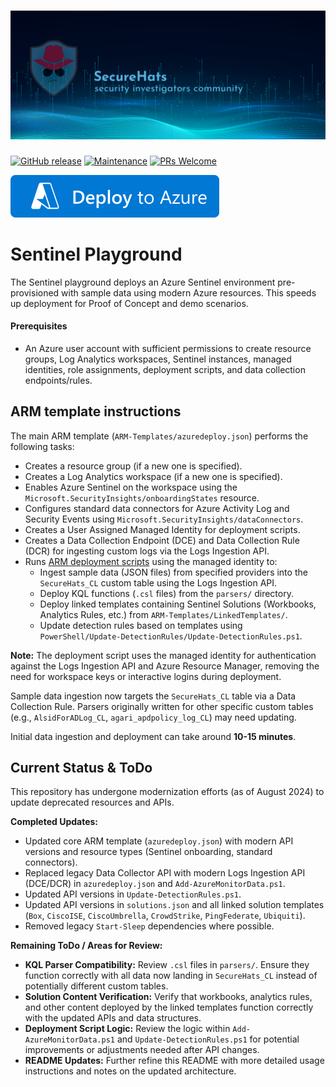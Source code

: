 ![logo](./media/sh-banners.png)
=========
[![GitHub release](https://img.shields.io/github/release/SecureHats/Sentinel-playground.svg?style=flat-square)](https://github.com/SecureHats/Sentinel-playground/releases)
[![Maintenance](https://img.shields.io/maintenance/yes/2024.svg?style=flat-square)]()
[![PRs Welcome](https://img.shields.io/badge/PRs-welcome-brightgreen.svg?style=flat-square)](http://makeapullrequest.com)

[![Deploy To Azure](https://raw.githubusercontent.com/Azure/azure-quickstart-templates/master/1-CONTRIBUTION-GUIDE/images/deploytoazure.svg?sanitize=true)](https://portal.azure.com/#create/Microsoft.Template/uri/https%3A%2F%2Fraw.githubusercontent.com%2FSecureHats%2FSentinel-playground%2Fmain%2FARM-Templates%2Fazuredeploy.json/createUIDefinitionUri/https%3A%2F%2Fraw.githubusercontent.com%2FSecureHats%2FSentinel-playground%2Fmain%2FARM-Templates%2FUiDefinition.json)
# Sentinel Playground

The Sentinel playground deploys an Azure Sentinel environment pre-provisioned with sample data using modern Azure resources. This speeds up deployment for Proof of Concept and demo scenarios.

#### Prerequisites

- An Azure user account with sufficient permissions to create resource groups, Log Analytics workspaces, Sentinel instances, managed identities, role assignments, deployment scripts, and data collection endpoints/rules.

## ARM template instructions

The main ARM template (`ARM-Templates/azuredeploy.json`) performs the following tasks:

- Creates a resource group (if a new one is specified).
- Creates a Log Analytics workspace (if a new one is specified).
- Enables Azure Sentinel on the workspace using the `Microsoft.SecurityInsights/onboardingStates` resource.
- Configures standard data connectors for Azure Activity Log and Security Events using `Microsoft.SecurityInsights/dataConnectors`.
- Creates a User Assigned Managed Identity for deployment scripts.
- Creates a Data Collection Endpoint (DCE) and Data Collection Rule (DCR) for ingesting custom logs via the Logs Ingestion API.
- Runs [ARM deployment scripts](https://docs.microsoft.com/azure/azure-resource-manager/templates/deployment-script-template) using the managed identity to:
    - Ingest sample data (JSON files) from specified providers into the `SecureHats_CL` custom table using the Logs Ingestion API.
    - Deploy KQL functions (`.csl` files) from the `parsers/` directory.
    - Deploy linked templates containing Sentinel Solutions (Workbooks, Analytics Rules, etc.) from `ARM-Templates/LinkedTemplates/`.
    - Update detection rules based on templates using `PowerShell/Update-DetectionRules/Update-DetectionRules.ps1`.

**Note:** The deployment script uses the managed identity for authentication against the Logs Ingestion API and Azure Resource Manager, removing the need for workspace keys or interactive logins during deployment.

Sample data ingestion now targets the `SecureHats_CL` table via a Data Collection Rule. Parsers originally written for other specific custom tables (e.g., `AlsidForADLog_CL`, `agari_apdpolicy_log_CL`) may need updating.

Initial data ingestion and deployment can take around **10-15 minutes**.

## Current Status & ToDo

This repository has undergone modernization efforts (as of August 2024) to update deprecated resources and APIs.

**Completed Updates:**
- Updated core ARM template (`azuredeploy.json`) with modern API versions and resource types (Sentinel onboarding, standard connectors).
- Replaced legacy Data Collector API with modern Logs Ingestion API (DCE/DCR) in `azuredeploy.json` and `Add-AzureMonitorData.ps1`.
- Updated API versions in `Update-DetectionRules.ps1`.
- Updated API versions in `solutions.json` and all linked solution templates (`Box`, `CiscoISE`, `CiscoUmbrella`, `CrowdStrike`, `PingFederate`, `Ubiquiti`).
- Removed legacy `Start-Sleep` dependencies where possible.

**Remaining ToDo / Areas for Review:**
- **KQL Parser Compatibility:** Review `.csl` files in `parsers/`. Ensure they function correctly with all data now landing in `SecureHats_CL` instead of potentially different custom tables.
- **Solution Content Verification:** Verify that workbooks, analytics rules, and other content deployed by the linked templates function correctly with the updated APIs and data structures.
- **Deployment Script Logic:** Review the logic within `Add-AzureMonitorData.ps1` and `Update-DetectionRules.ps1` for potential improvements or adjustments needed after API changes.
- **README Updates:** Further refine this README with more detailed usage instructions and notes on the updated architecture.
